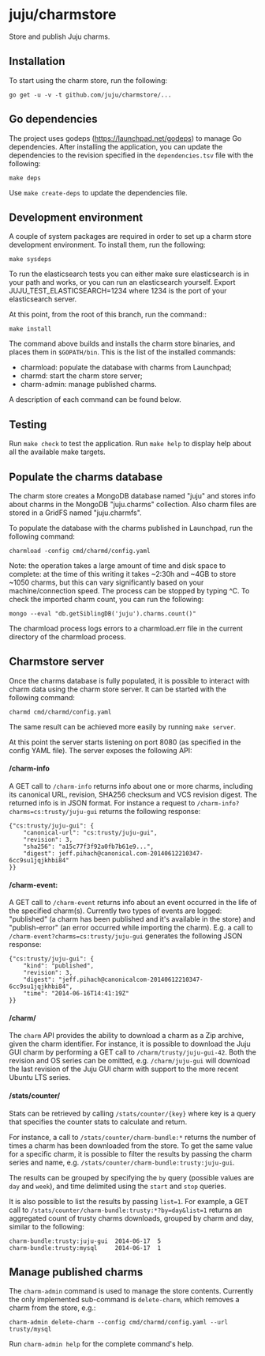 # juju/charmstore

Store and publish Juju charms.

## Installation

To start using the charm store, run the following:

    go get -u -v -t github.com/juju/charmstore/...

## Go dependencies

The project uses godeps (https://launchpad.net/godeps) to manage Go
dependencies. After installing the application, you can update the dependencies
to the revision specified in the `dependencies.tsv` file with the following:

    make deps

Use `make create-deps` to update the dependencies file.

## Development environment

A couple of system packages are required in order to set up a charm store
development environment. To install them, run the following:

    make sysdeps

To run the elasticsearch tests you can either make sure elasticsearch is in
your path and works, or you can run an elasticsearch yourself. Export
JUJU_TEST_ELASTICSEARCH=1234 where 1234 is the port of your elasticsearch server.

At this point, from the root of this branch, run the command::

    make install

The command above builds and installs the charm store binaries, and places them
in `$GOPATH/bin`. This is the list of the installed commands:

- charmload: populate the database with charms from Launchpad;
- charmd: start the charm store server;
- charm-admin: manage published charms.

A description of each command can be found below.

## Testing

Run `make check` to test the application.
Run `make help` to display help about all the available make targets.

## Populate the charms database

The charm store creates a MongoDB database named "juju" and stores info about
charms in the MongoDB "juju.charms" collection. Also charm files are stored in
a GridFS named "juju.charmfs".

To populate the database with the charms published in Launchpad, run the
following command:

    charmload -config cmd/charmd/config.yaml

Note: the operation takes a large amount of time and disk space to complete:
at the time of this writing it takes ~2:30h and ~4GB to store ~1050 charms,
but this can vary significantly based on your machine/connection speed.
The process can be stopped by typing ^C.
To check the imported charm count, you can run the following:

    mongo --eval "db.getSiblingDB('juju').charms.count()"

The charmload process logs errors to a charmload.err file in the current
directory of the charmload process.

## Charmstore server

Once the charms database is fully populated, it is possible to interact with
charm data using the charm store server. It can be started with the following
command:

    charmd cmd/charmd/config.yaml

The same result can be achieved more easily by running `make server`.

At this point the server starts listening on port 8080 (as specified in the
config YAML file).
The server exposes the following API:

#### /charm-info

A GET call to `/charm-info` returns info about one or more charms, including
its canonical URL, revision, SHA256 checksum and VCS revision digest.
The returned info is in JSON format.
For instance a request to `/charm-info?charms=cs:trusty/juju-gui` returns the
following response:

    {"cs:trusty/juju-gui": {
        "canonical-url": "cs:trusty/juju-gui",
        "revision": 3,
        "sha256": "a15c77f3f92a0fb7b61e9...",
        "digest": jeff.pihach@canonical.com-20140612210347-6cc9su1jqjkhbi84"
    }}

#### /charm-event:

A GET call to `/charm-event` returns info about an event occurred in the life
of the specified charm(s). Currently two types of events are logged:
"published" (a charm has been published and it's available in the store) and
"publish-error" (an error occurred while importing the charm).
E.g. a call to `/charm-event?charms=cs:trusty/juju-gui` generates the following
JSON response:

    {"cs:trusty/juju-gui": {
        "kind": "published",
        "revision": 3,
        "digest": "jeff.pihach@canonicalcom-20140612210347-6cc9su1jqjkhbi84",
        "time": "2014-06-16T14:41:19Z"
    }}

#### /charm/

The `charm` API provides the ability to download a charm as a Zip archive,
given the charm identifier. For instance, it is possible to download the Juju
GUI charm by performing a GET call to `/charm/trusty/juju-gui-42`. Both the
revision and OS series can be omitted, e.g. `/charm/juju-gui` will download the
last revision of the Juju GUI charm with support to the more recent Ubuntu LTS
series.

#### /stats/counter/

Stats can be retrieved by calling `/stats/counter/{key}` where key is a query
that specifies the counter stats to calculate and return.

For instance, a call to `/stats/counter/charm-bundle:*` returns the number of
times a charm has been downloaded from the store. To get the same value for
a specific charm, it is possible to filter the results by passing the charm
series and name, e.g. `/stats/counter/charm-bundle:trusty:juju-gui`.

The results can be grouped by specifying the `by` query (possible values are
`day` and `week`), and time delimited using the `start` and `stop` queries.

It is also possible to list the results by passing `list=1`. For example, a GET
call to `/stats/counter/charm-bundle:trusty:*?by=day&list=1` returns an
aggregated count of trusty charms downloads, grouped by charm and day, similar
to the following:

    charm-bundle:trusty:juju-gui  2014-06-17  5
    charm-bundle:trusty:mysql     2014-06-17  1

## Manage published charms

The `charm-admin` command is used to manage the store contents. Currently the
only implemented sub-command is `delete-charm`, which removes a charm from
the store, e.g.:

    charm-admin delete-charm --config cmd/charmd/config.yaml --url trusty/mysql

Run `charm-admin help` for the complete command's help.
